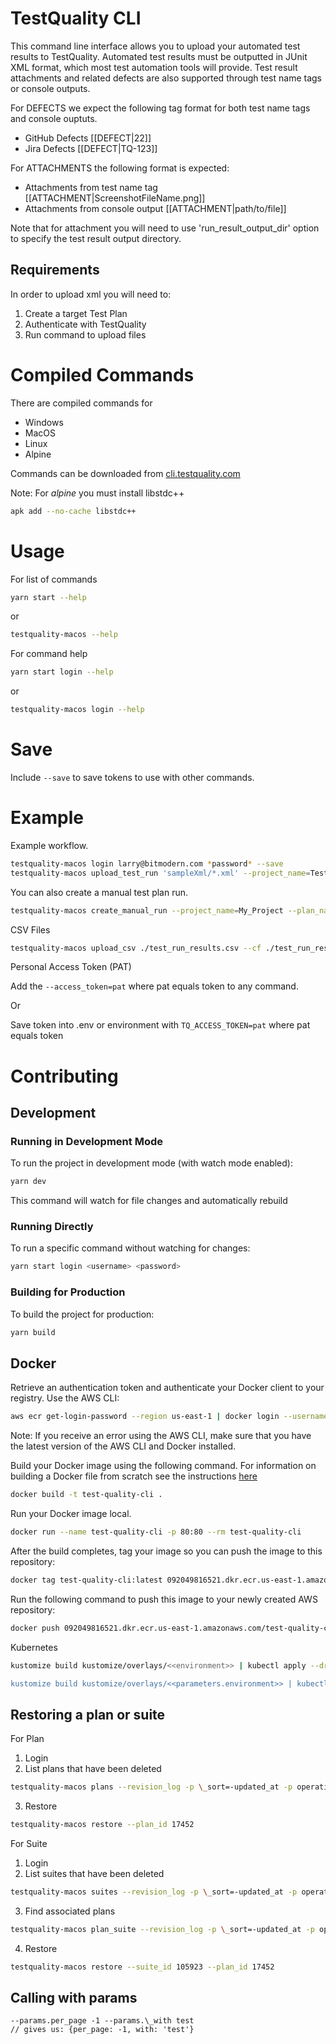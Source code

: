 # TestQuality CLI

This command line interface allows you to upload your automated test results to TestQuality. Automated test results must be outputted in JUnit XML format, which most test automation tools will provide. Test result attachments and related defects are also supported through test name tags or console outputs.

For DEFECTS we expect the following tag format for both test name tags and console ouptuts.

- GitHub Defects [[DEFECT|22]]
- Jira Defects [[DEFECT|TQ-123]]

For ATTACHMENTS the following format is expected:

- Attachments from test name tag [[ATTACHMENT|ScreenshotFileName.png]]
- Attachments from console output [[ATTACHMENT|path/to/file]]

Note that for attachment you will need to use 'run_result_output_dir' option to specify the test result output directory.

## Requirements

In order to upload xml you will need to:

1. Create a target Test Plan
2. Authenticate with TestQuality
3. Run command to upload files

# Compiled Commands

There are compiled commands for

- Windows
- MacOS
- Linux
- Alpine

Commands can be downloaded from [cli.testquality.com](http://cli.testquality.com)

Note: For _alpine_ you must install libstdc++

```sh
apk add --no-cache libstdc++
```

# Usage

For list of commands

```sh
yarn start --help
```

or

```sh
testquality-macos --help
```

For command help

```sh
yarn start login --help
```

or

```sh
testquality-macos login --help
```

# Save

Include `--save` to save tokens to use with other commands.

# Example

Example workflow.

```sh
testquality-macos login larry@bitmodern.com *password* --save
testquality-macos upload_test_run 'sampleXml/*.xml' --project_name=Test --plan_name=Test
```

You can also create a manual test plan run.

```sh
testquality-macos create_manual_run --project_name=My_Project --plan_name=My_Test_Plan --run_name=Test_Run_Name
```

CSV Files

```sh
testquality-macos upload_csv ./test_run_results.csv --cf ./test_run_results.config
```

Personal Access Token (PAT)

Add the `--access_token=pat` where pat equals token to any command.

Or

Save token into .env or environment with `TQ_ACCESS_TOKEN=pat` where pat equals token

# Contributing

## Development

### Running in Development Mode

To run the project in development mode (with watch mode enabled):

```sh
yarn dev
```

This command will watch for file changes and automatically rebuild

### Running Directly

To run a specific command without watching for changes:

```sh
yarn start login <username> <password>
```

### Building for Production

To build the project for production:

```sh
yarn build
```

## Docker

Retrieve an authentication token and authenticate your Docker client to your registry.
Use the AWS CLI:

```sh
aws ecr get-login-password --region us-east-1 | docker login --username AWS --password-stdin 092049816521.dkr.ecr.us-east-1.amazonaws.com/test-quality-cli
```

Note: If you receive an error using the AWS CLI, make sure that you have the latest version of the AWS CLI and Docker installed.

Build your Docker image using the following command. For information on building a Docker file from scratch see the instructions [here](http://docs.aws.amazon.com/AmazonECS/latest/developerguide/docker-basics.html)

```sh
docker build -t test-quality-cli .
```

Run your Docker image local.

```sh
docker run --name test-quality-cli -p 80:80 --rm test-quality-cli
```

After the build completes, tag your image so you can push the image to this repository:

```sh
docker tag test-quality-cli:latest 092049816521.dkr.ecr.us-east-1.amazonaws.com/test-quality-cli:latest
```

Run the following command to push this image to your newly created AWS repository:

```sh
docker push 092049816521.dkr.ecr.us-east-1.amazonaws.com/test-quality-cli:latest
```

Kubernetes

```sh
kustomize build kustomize/overlays/<<environment>> | kubectl apply --dry-run --validate -f -

kustomize build kustomize/overlays/<<parameters.environment>> | kubectl apply --record=true -f -
```

## Restoring a plan or suite

For Plan

1. Login
2. List plans that have been deleted

```sh
testquality-macos plans --revision_log -p \_sort=-updated_at -p operation=delete
```

3. Restore

```sh
testquality-macos restore --plan_id 17452
```

For Suite

1. Login
2. List suites that have been deleted

```sh
testquality-macos suites --revision_log -p \_sort=-updated_at -p operation=delete
```

3. Find associated plans

```sh
testquality-macos plan_suite --revision_log -p \_sort=-updated_at -p operation=delete -p suite_id=105923
```

4. Restore

```sh
testquality-macos restore --suite_id 105923 --plan_id 17452
```

## Calling with params

```
--params.per_page -1 --params.\_with test
// gives us: {per_page: -1, with: 'test'}
```
